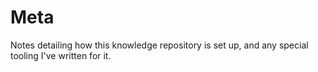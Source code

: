 # Meta

Notes detailing how this knowledge repository is set up, and any special tooling I've written for it.
